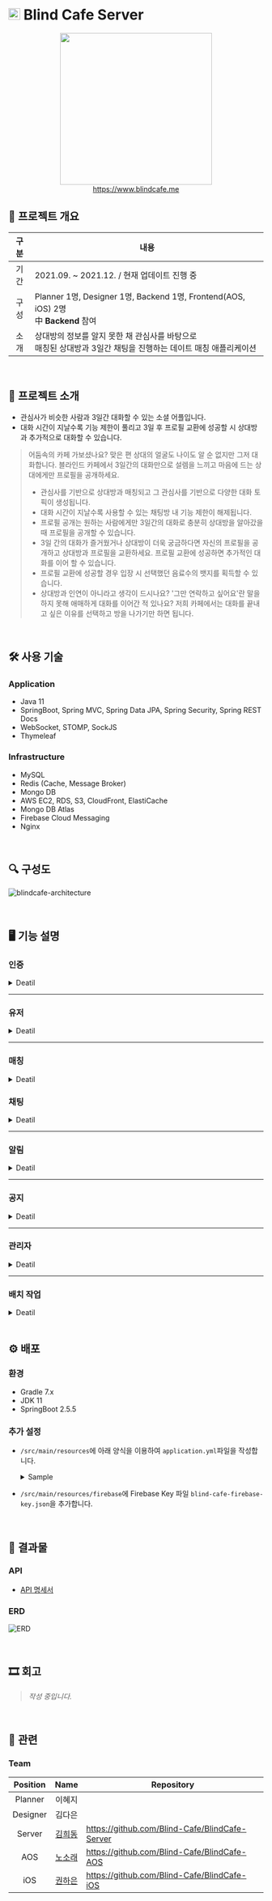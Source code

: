 # <img height="23px" width="23px" src="https://user-images.githubusercontent.com/59307414/161243663-3b7e20ac-a485-4ce0-9b25-6f636d180b0e.png"> Blind Cafe Server

<div align="center">
<img src="https://user-images.githubusercontent.com/59307414/161209758-c93ed073-0c40-479f-ada5-5f417ed4ff83.png" width="300" />
<br>
<a href="https://www.blindcafe.me/" target="_blank">https://www.blindcafe.me</a>
</div>

## 📄 프로젝트 개요
| 구분 |내용|
|:------:|-------|
| 기간 |2021.09. ~ 2021.12. / 현재 업데이트 진행 중|
| 구성 |Planner 1명, Designer 1명, Backend 1명, Frontend(AOS, iOS) 2명<br>中 **Backend** 참여|
| 소개 |상대방의 정보를 알지 못한 채 관심사를 바탕으로<br>매칭된 상대방과 3일간 채팅을 진행하는 데이트 매칭 애플리케이션|

<br>

## 💼 프로젝트 소개
- 관심사가 비슷한 사람과 3일간 대화할 수 있는 소셜 어플입니다.
- 대화 시간이 지날수록 기능 제한이 풀리고 3일 후 프로필 교환에 성공할 시 상대방과 추가적으로 대화할 수 있습니다.

> 어둠속의 카페 가보셨나요? 맞은 편 상대의 얼굴도 나이도 알 순 없지만 그저 대화합니다. 블라인드 카페에서 3일간의 대화만으로 설렘을 느끼고 마음에 드는 상대에게만 프로필을 공개하세요.
> - 관심사를 기반으로 상대방과 매칭되고 그 관심사를 기반으로 다양한 대화 토픽이 생성됩니다.
> - 대화 시간이 지날수록 사용할 수 있는 채팅방 내 기능 제한이 해제됩니다.
> - 프로필 공개는 원하는 사람에게만 3일간의 대화로 충분히 상대방을 알아갔을 때 프로필을 공개할 수 있습니다.
> - 3일 간의 대화가 즐거웠거나 상대방이 더욱 궁금하다면 자신의 프로필을 공개하고 상대방과 프로필을 교환하세요. 프로필 교환에 성공하면 추가적인 대화를 이어 할 수 있습니다.
> - 프로필 교환에 성공할 경우 입장 시 선택했던 음료수의 뱃지를 획득할 수 있습니다.
> - 상대방과 인연이 아니라고 생각이 드시나요? '그만 연락하고 싶어요'란 말을 하지 못해 애매하게 대화를 이어간 적 있나요? 저희 카페에서는 대화를 끝내고 싶은 이유를 선택하고 방을 나가기만 하면 됩니다.

<br>

## 🛠 사용 기술
### Application
- Java 11
- SpringBoot, Spring MVC, Spring Data JPA, Spring Security, Spring REST Docs
- WebSocket, STOMP, SockJS
- Thymeleaf

### Infrastructure
- MySQL
- Redis (Cache, Message Broker)
- Mongo DB
- AWS EC2, RDS, S3, CloudFront, ElastiCache
- Mongo DB Atlas
- Firebase Cloud Messaging
- Nginx

<br>

## 🔍 구성도
![blindcafe-architecture](https://github.com/Blind-Cafe/BlindCafe/blob/main/assets/server/blindcafe-architecture.png?raw=ture)

<br>

## 🖥 기능 설명
### 인증

<details>
<summary>Deatil</summary>
<div markdown="1">

- 회원가입/로그인
  - 소셜 계정 인증
  - FCM 토큰 관리
  - 인증 토큰 발급

- 토큰 갱신

</div>
</details>

---

### 유저
<details>
<summary>Deatil</summary>
<div markdown="1">

- 유저 정보 수정
  - 나이, 성별 (초기 입력 후 수정 불가)
  - 프로필 이미지
  - 관심사
  - 상대방 성별
  - 목소리
  - 지역
- 유저 정보 조회
  - 프로필 상세 정보 조회
  - 프로필 이미지 리스트 조회
- 탈퇴
- 건의사항 작성
  - Email 연동
- 신고
- 신고 내역 조회

</div>
</details>

---

### 매칭
<details>
<summary>Deatil</summary>
<div markdown="1">

- 매칭 요청
- 매칭 요청 취소
- 매칭 리스트 조회
- 매칭 상세 정보 조회
- 음료수 선택
- 토픽(추천 대화 주제) 조회
- 프로필 교환
- 매칭 나가기

</div>
</details>

### 채팅
<details>
<summary>Deatil</summary>
<div markdown="1">

- 메시지 수신/발신
  - 텍스트
  - 사진
  - 음성
  - 동영상
- 메시지 내역 조회

</div>
</details>

---

### 알림
<details>
<summary>Deatil</summary>
<div markdown="1">

- 푸시 알림 전송
  - 접속 상태를 고려해서 미접속 유저에게 알림 전송
- 알림 설정 변경
  - 전체 설정/해제
  - 채팅방 별 설정/해제

</div>
</details>

---

### 공지
<details>
<summary>Deatil</summary>
<div markdown="1">

- 공지 조회
  - 마지막 공지 조회 API 요청 시간을 바탕으로 공지 수신 여부 제공

</div>
</details>

---


### 관리자
<details>
<summary>Deatil</summary>
<div markdown="1">

- 실시간/전체 사용자 수 조회
- 주간 접속자 수 및 접속자 비율 조회
- 전체 사용자 목록 조회
- 신고 내역 조회
- 건의사항 조회
- 탈퇴 / 방 나가기 사유 조회
- 공지 작성

</div>
</details>

---

### 배치 작업
<details>
<summary>Deatil</summary>
<div markdown="1">

- 3일 채팅 확인
  - 매칭 지속 시간 별 채팅방 내 기능 해제 메시지/알림 전송
  - 매칭 유효 시간 임박 시 메시지/알림 전송
  - 매칭 유효 시간 초과 시 프로필 교환 템플릿 메시지/알림 전송

- 7일 채팅 확인
  - 매칭 유효 시간 임박 시 메시지/알림 전송
  - 매칭 유효 시간 초과 시 채팅방 비활성화

- 매칭 요청 자동 취소
  - 오래된 요청에 대해서 매칭 취소 및 소모된 매칭권 복구

- 매일 밤 12시 매칭권 수 리셋

- 매일 새벽 전일 하루동안 접속한 사용자 수 및 접속 비율 저장

</div>
</details>

<br>

## ⚙ 배포
### 환경
- Gradle 7.x
- JDK 11
- SpringBoot 2.5.5

### 추가 설정
- `/src/main/resources`에 아래 양식을 이용하여 `application.yml`파일을 작성합니다.
    <details>
    <summary>Sample</summary>
    <div markdown="1">  

    ```yml
    spring:
      profiles:
        active: {적용 환경}
    
    ---
    
    spring:
      profiles:
        group:
          "local": "local, common"
          "dev": "dev, common"
          "prod": "prod, common"
    
    ---
    
    spring:
      config:
        activate:
          on-profile: local
      datasource:
        driver-class-name: com.mysql.cj.jdbc.Driver
        url: {Local RDBMS(MySQL) URL}
        username: {Local RDBMS(MySQL) Username}
        password: {Local RDBMS(MySQL) 비밀번호}
      redis:
        host: {Local Redis URL}
        port: {Local Redis PORT}
      data:
        mongodb:
          uri: {Local Mongo DB URL}
    
    ---
  
    spring:
      config:
        activate:
          on-profile: dev
      datasource:
        driver-class-name: com.mysql.cj.jdbc.Driver
        url: {Dev RDBMS(MySQL) URL}
        username: {Dev RDBMS(MySQL) Username}
        password: {Dev RDBMS(MySQL) 비밀번호}
      redis:
        host: {Dev Redis URL}
        port: {Dev Redis PORT}
      data:
        mongodb:
          uri: {Dev Mongo DB URL}
    
    ---
    
    spring:
      config:
        activate:
          on-profile: prod
      datasource:
        driver-class-name: com.mysql.cj.jdbc.Driver
        url: {Prod RDBMS(MySQL) URL}
        username: {Prod RDBMS(MySQL) Username}
        password: {Prod RDBMS(MySQL) 비밀번호}
      redis:
        host: {Prod Redis URL}
        port: {Prod Redis PORT}
      data:
        mongodb:
          uri: {Prod Mongo DB URL}
    
    ---
    
    server:
      port: 8080
      tomcat:
        uri-encoding: UTF-8
    
    spring:
      config:
        activate:
          on-profile: common
      mvc:
        static-path-pattern: /static/**
      jpa:
        database: mysql
        database-platform: org.hibernate.dialect.MySQL5InnoDBDialect
        generate-ddl: true
      servlet:
        multipart:
          max-file-size: 10MB
      mail:
        host: smtp.gmail.com
        port: 587
        username: {Gmail SMTP 이용할 계정의 이메일 주소}
        password: {Gmail SMTP 이용할 계정의 이메일의 비밀번호}
        properties:
          mail:
            smtp:
              starttls:
                enable: true
                required: true
              auth: true
      thymeleaf:
        cache: false
    
    cloud:
      aws:
        credentials:
          accessKey: {AWS Credential Access Key}
          secretKey: {AWS Credential Secret Key}
        s3:
          bucket: {AWS S3 Bucket 이름}
        region:
          static: ap-northeast-2
        cloudfront:
          url: {AWS CloudFront URL}
        stack:
          auto: false
    
    email:
      from: {건의사항 발신 이메일 주소}
      to: {건의사항 수신 이메일 주소}
    
    fcm:
      key: {Firebase Key(json) 파일 경로}
      auth: https://www.googleapis.com/auth/cloud-platform
      api: {FCM Send API URL}
      firebase-create-scoped: https://www.googleapis.com/auth/firebase.messaging
      firebase-multicast-message-size: 450
    
    secret:
      key1: {JWT 시그니처 1}
      key2: {JWT 시그니처 2}
      key3: {JWT 시그니처 3}
      sample-token: {Security 필터 적용 후 테스트할 경우 Access token}
  
    admin:
      id: {관리자 계정 ID}
      pw: {관리자 계정 비밀번호}
    ```
</div>
</details>

- `/src/main/resources/firebase`에 Firebase Key 파일 `blind-cafe-firebase-key.json`을 추가합니다.

<br>

## 💾 결과물
### API
- [API 명세서](https://www.blindcafe.me/docs)

### ERD
![ERD](https://github.com/Blind-Cafe/BlindCafe/blob/main/assets/server/blindcafe-erd.png?raw=true)

<br>

## 🎞 회고
> *작성 중입니다.*

<br>

## 🔗 관련
### Team
|Position|Name|Repository|
|:---:|:---:|---|
|Planner|이혜지||
|Designer|김다은||
|Server|[김희동](https://sulky-branch-08e.notion.site/Heedong-Kim-f0962ce4ba2947f68ffb3c3815846f80)|https://github.com/Blind-Cafe/BlindCafe-Server|
|AOS|[노소래](https://github.com/nosorae)|https://github.com/Blind-Cafe/BlindCafe-AOS|
|iOS|[권하은](https://github.com/eilyri)|https://github.com/Blind-Cafe/BlindCafe-iOS|